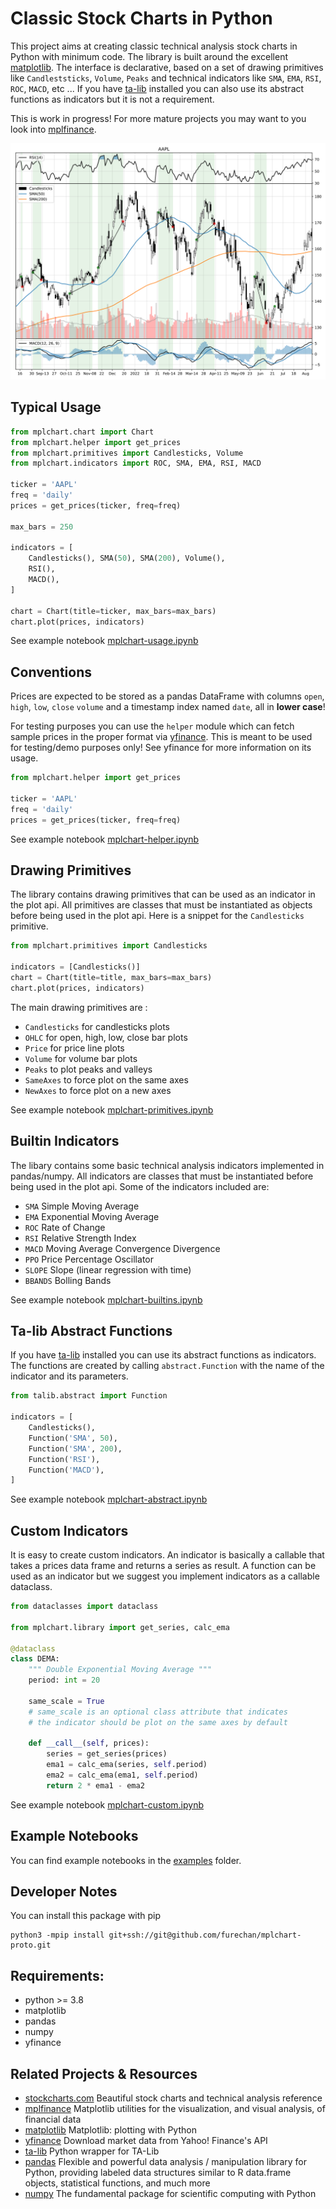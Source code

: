 # Classic Stock Charts in Python


This project aims at creating classic
technical analysis stock charts in Python with minimum code.
The library is built around the excellent 
[matplotlib](https://github.com/matplotlib/matplotlib). 
The interface is declarative, based on a set of drawing primitives
like `Candleststicks`, `Volume`, `Peaks`
and technical indicators
like `SMA`, `EMA`, `RSI`, `ROC`, `MACD`, etc ...
If you have [ta-lib](https://github.com/mrjbq7/ta-lib)
installed you can also use its abstract functions as indicators but it is not a requirement.


This is work in progress! For more mature projects you may want to you look into 
[mplfinance](https://pypi.org/project/mplfinance/).


![Showcase Chart](/output/showcase.svg "Showcase")



## Typical Usage

```python
from mplchart.chart import Chart
from mplchart.helper import get_prices
from mplchart.primitives import Candlesticks, Volume
from mplchart.indicators import ROC, SMA, EMA, RSI, MACD

ticker = 'AAPL'
freq = 'daily'
prices = get_prices(ticker, freq=freq)

max_bars = 250

indicators = [
    Candlesticks(), SMA(50), SMA(200), Volume(),
    RSI(),
    MACD(),
]

chart = Chart(title=ticker, max_bars=max_bars)
chart.plot(prices, indicators)
```

See example notebook [mplchart-usage.ipynb](/examples/mplchart-usage.ipynb) 


## Conventions

Prices are expected to be stored as a pandas DataFrame
with columns `open`, `high`, `low`, `close` `volume`
and a timestamp index named `date`, all in **lower case**!

For testing purposes you can use the `helper` module
which can fetch sample prices in the proper format via
[yfinance](https://github.com/ranaroussi/yfinance).
This is meant to be used for testing/demo purposes only!
See yfinance for more information on its usage.

```python
from mplchart.helper import get_prices

ticker = 'AAPL'
freq = 'daily'
prices = get_prices(ticker, freq=freq)
```

See example notebook [mplchart-helper.ipynb](/examples/mplchart-helper.ipynb) 


## Drawing Primitives

The library contains drawing primitives that can be used as an indicator in the plot api.
All primitives are classes that must be instantiated as objects before being used in the plot api.
Here is a snippet for the `Candlesticks` primitive.

```python
from mplchart.primitives import Candlesticks

indicators = [Candlesticks()]
chart = Chart(title=title, max_bars=max_bars)
chart.plot(prices, indicators)
```
The main drawing primitives are :
- `Candlesticks` for candlesticks plots
- `OHLC` for open, high, low, close bar plots
- `Price` for price line plots
- `Volume` for volume bar plots
- `Peaks` to plot peaks and valleys
- `SameAxes` to force plot on the same axes
- `NewAxes` to force plot on a new axes

See example notebook [mplchart-primitives.ipynb](/examples/mplchart-primitives.ipynb) 

## Builtin Indicators

The libary contains some basic technical analysis indicators implemented in pandas/numpy.
All indicators are classes that must be instantiated
before being used in the plot api.
Some of the indicators included are:
- `SMA` Simple Moving Average
- `EMA` Exponential Moving Average
- `ROC` Rate of Change
- `RSI` Relative Strength Index
- `MACD` Moving Average Convergence Divergence
- `PPO` Price Percentage Oscillator 
- `SLOPE` Slope (linear regression with time)
- `BBANDS` Bolling Bands

See example notebook [mplchart-builtins.ipynb](/examples/mplchart-builtins.ipynb) 

## Ta-lib Abstract Functions

If you have 
[ta-lib](https://github.com/mrjbq7/ta-lib)
installed you can use its abstract functions as indicators.
The functions are created by calling `abstract.Function` with the name of the indicator and its parameters.

```python
from talib.abstract import Function

indicators = [
    Candlesticks(),
    Function('SMA', 50),
    Function('SMA', 200),
    Function('RSI'),
    Function('MACD'),
]
```
 
See example notebook [mplchart-abstract.ipynb](/examples/mplchart-abstract.ipynb) 


## Custom Indicators

It is easy to create custom indicators.
An indicator is basically a callable that takes a prices data frame and returns a series as result.
A function can be used as an indicator but we suggest you implement indicators as a callable dataclass.

```python
from dataclasses import dataclass

from mplchart.library import get_series, calc_ema

@dataclass
class DEMA:
    """ Double Exponential Moving Average """
    period: int = 20

    same_scale = True
    # same_scale is an optional class attribute that indicates
    # the indicator should be plot on the same axes by default

    def __call__(self, prices):
        series = get_series(prices)
        ema1 = calc_ema(series, self.period)
        ema2 = calc_ema(ema1, self.period)
        return 2 * ema1 - ema2

```

See example notebook [mplchart-custom.ipynb](/examples/mplchart-custom.ipynb) 


## Example Notebooks

You can find example notebooks in the [examples](/examples/) folder. 

## Developer Notes

You can install this package with pip


```console
python3 -mpip install git+ssh://git@github.com/furechan/mplchart-proto.git
```

## Requirements:

- python >= 3.8
- matplotlib
- pandas
- numpy
- yfinance


## Related Projects & Resources
- [stockcharts.com](https://stockcharts.com/) Beautiful stock charts and technical analysis reference
- [mplfinance](https://pypi.org/project/mplfinance/) Matplotlib utilities for the visualization,
and visual analysis, of financial data
- [matplotlib](https://github.com/matplotlib/matplotlib) Matplotlib: plotting with Python
- [yfinance](https://github.com/ranaroussi/yfinance) Download market data from Yahoo! Finance's API
- [ta-lib](https://github.com/mrjbq7/ta-lib) Python wrapper for TA-Lib
- [pandas](https://github.com/pandas-dev/pandas) Flexible and powerful data analysis / manipulation library
for Python, providing labeled data structures similar to R data.frame objects,
statistical functions, and much more
- [numpy](https://github.com/numpy/numpy) The fundamental package for scientific computing with Python
